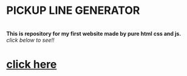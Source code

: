 <h1>PICKUP LINE GENERATOR</h1>
<br>
<strong style="font-family:"times new roman">This is repository for my first website made by pure html css and js.</strong>
<br>
<em>click below to see!!</em>
<br>
<h1>
<a href="https://pickuplinegenerator.netlify.app/" target="_blank">click here</a>
</h1>
